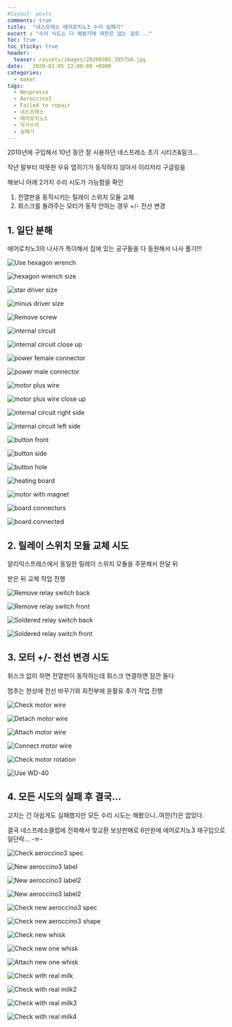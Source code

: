```yaml
---
#layout: posts
comments: true
title:  "네스프레소 에어로치노3 수리 실패기"
excert : "수리 시도는 다 해봤기에 여한은 없는 걸로..."
toc: true
toc_sticky: true
header:
  teaser: /assets/images/20200305_205758.jpg
date:   2020-03-05 22:00:00 +0900
categories:
  - maker
tags:
  - Nespresso
  - Aeroccino3
  - Failed to repair
  - 네스프레소
  - 에어로치노3
  - 자가수리
  - 실패기
---
```

2010년에 구입해서 10년 동안 잘 사용하던 네스프레소 초기 시티즈&밀크...

작년 말부터 따뜻한 우유 뎁히기가 동작하지 않아서 이리저리 구글링을

해보니 아래 2가지 수리 시도가 가능함을 확인

1. 전열판을 동작시키는 릴레이 스위치 모듈 교체
2. 휘스크를 돌려주는 모터가 동작 안하는 경우 +/- 전선 변경

## 1. 일단 분해

에어로치노3의 나사가 특이해서 집에 있는 공구들을 다 동원해서 나사 풀기!!!

![Use hexagon wrench](/assets/images/20191110_192608.jpg)

![hexagon wrench size](/assets/images/20191110_192619.jpg)

![star driver size](/assets/images/20191110_195013.jpg)

![minus driver size](/assets/images/20191110_200809.jpg)

![Remove screw](/assets/images/20191110_201106.jpg)

![internal circuit](/assets/images/20191110_202235.jpg)

![internal circuit close up](/assets/images/20191110_202247.jpg)

![power female connector](/assets/images/20191110_202300.jpg)

![power male connector](/assets/images/20191110_202322.jpg)

![motor plus wire](/assets/images/20191110_202615.jpg)

![motor plus wire close up](/assets/images/20191110_202621.jpg)

![internal circuit right side](/assets/images/20191110_202642.jpg)

![internal circuit left side](/assets/images/20191110_202650.jpg)

![button front](/assets/images/20191110_202932.jpg)

![button side](/assets/images/20191110_202935.jpg)

![button hole](/assets/images/20191110_202946.jpg)

![heating board](/assets/images/20191110_204802.jpg)

![motor with magnet](/assets/images/20191110_204929.jpg)

![board connectors](/assets/images/20191110_212720.jpg)

![board connected](/assets/images/20191110_213117.jpg)

## 2. 릴레이 스위치 모듈 교체 시도

알리익스프레스에서 동일한 릴레이 스위치 모듈을 주문해서 한달 뒤

받은 뒤 교체 작업 진행

![Remove relay switch back](/assets/images/20191226_165749.jpg)

![Remove relay switch front](/assets/images/20191226_181129.jpg)

![Soldered relay switch back](/assets/images/20191226_194655.jpg)

![Soldered relay switch front](/assets/images/20191226_194702.jpg)

## 3. 모터 +/- 전선 변경 시도

휘스크 없이 하면 전열판이 동작하는데 휘스크 연결하면 잠깐 돌다

멈추는 현상에 전선 바꾸기와 회전부에 윤활유 추가 작업 진행

![Check motor wire](/assets/images/20200303_222952.jpg)

![Detach motor wire](/assets/images/20200303_223320.jpg)

![Attach motor wire](/assets/images/20200303_223451.jpg)

![Connect motor wire](/assets/images/20200303_223628.jpg)

![Check motor rotation](/assets/images/20200304_002936.jpg)

![Use WD-40](/assets/images/20200304_002944.jpg)

## 4. 모든 시도의 실패 후 결국...

고치는 건 아쉽게도 실패했지만 모든 수리 시도는 해봤으니..여한(?)은 없었다.

결국 네스프레소클럽에 전화해서 맞교환 보상판매로 6만원에 에어로치노3 재구입으로 일단락... -ㅠ-

![Check aeroccino3 spec](/assets/images/20200305_085807.jpg)

![New aeroccino3 label](/assets/images/20200305_204215.jpg)

![New aeroccino3 label2](/assets/images/20200305_204219.jpg)

![New aeroccino3 label2](/assets/images/20200305_204225.jpg)

![Check new aeroccino3 spec](/assets/images/20200305_204610.jpg)

![Check new aeroccino3 shape](/assets/images/20200305_204625.jpg)

![Check new whisk](/assets/images/20200305_204637.jpg)

![Check new one whisk](/assets/images/20200305_204933.jpg)

![Attach new one whisk](/assets/images/20200305_205034.jpg)

![Check with real milk](/assets/images/20200305_205546.jpg)

![Check with real milk2](/assets/images/20200305_205632.jpg)

![Check with real milk3](/assets/images/20200305_205648.jpg)

![Check with real milk4](/assets/images/20200305_205758.jpg)

